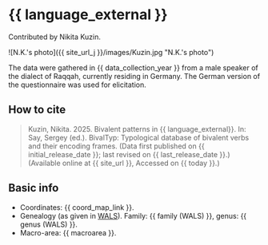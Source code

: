 # {{ language_external }}
Contributed by Nikita Kuzin.

![N.K.'s photo]({{ site_url_j }}/images/Kuzin.jpg "N.K.'s photo")

The data were gathered in {{ data_collection_year }} from a male speaker of the dialect of Raqqah, currently residing in Germany. The German version of the questionnaire was used for elicitation.

## How to cite
> Kuzin, Nikita. 2025. Bivalent patterns in {{ language_external}}. 
> In: Say, Sergey (ed.). BivalTyp: Typological database of bivalent verbs and their encoding frames. 
> (Data first published on {{ initial_release_date }}; 
> last revised on {{ last_release_date }}.) (Available online at {{ site_url }}, 
> Accessed on {{ today }}.)

## Basic info
- Coordinates: {{ coord_map_link }}.
- Genealogy (as given in [WALS](https://wals.info/)). Family: {{ family (WALS) }}, genus: {{ genus (WALS) }}.
- Macro-area: {{ macroarea }}.

